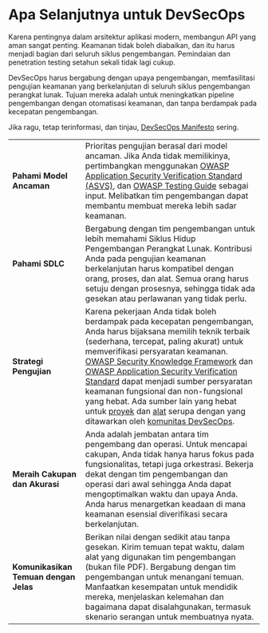 # Apa Selanjutnya untuk DevSecOps

Karena pentingnya dalam arsitektur aplikasi modern, membangun API yang aman sangat penting. Keamanan tidak boleh diabaikan, dan itu harus menjadi bagian dari seluruh siklus pengembangan. Pemindaian dan penetration testing setahun sekali tidak lagi cukup. 

DevSecOps harus bergabung dengan upaya pengembangan, memfasilitasi pengujian keamanan yang berkelanjutan di seluruh siklus pengembangan perangkat lunak. Tujuan mereka adalah untuk meningkatkan pipeline pengembangan dengan otomatisasi keamanan, dan tanpa berdampak pada kecepatan pengembangan.

Jika ragu, tetap terinformasi, dan tinjau, [DevSecOps Manifesto][1] sering.

| | |
|-|-|
| **Pahami Model Ancaman** | Prioritas pengujian berasal dari model ancaman. Jika Anda tidak memilikinya, pertimbangkan menggunakan [OWASP Application Security Verification Standard (ASVS)][2], dan [OWASP Testing Guide][3] sebagai input. Melibatkan tim pengembangan dapat membantu membuat mereka lebih sadar keamanan. |
| **Pahami SDLC** | Bergabung dengan tim pengembangan untuk lebih memahami Siklus Hidup Pengembangan Perangkat Lunak. Kontribusi Anda pada pengujian keamanan berkelanjutan harus kompatibel dengan orang, proses, dan alat. Semua orang harus setuju dengan prosesnya, sehingga tidak ada gesekan atau perlawanan yang tidak perlu. |  
| **Strategi Pengujian** | Karena pekerjaan Anda tidak boleh berdampak pada kecepatan pengembangan, Anda harus bijaksana memilih teknik terbaik (sederhana, tercepat, paling akurat) untuk memverifikasi persyaratan keamanan. [OWASP Security Knowledge Framework][4] dan [OWASP Application Security Verification Standard][5] dapat menjadi sumber persyaratan keamanan fungsional dan non-fungsional yang hebat. Ada sumber lain yang hebat untuk [proyek][6] dan [alat][7] serupa dengan yang ditawarkan oleh [komunitas DevSecOps][8]. |
| **Meraih Cakupan dan Akurasi** | Anda adalah jembatan antara tim pengembang dan operasi. Untuk mencapai cakupan, Anda tidak hanya harus fokus pada fungsionalitas, tetapi juga orkestrasi. Bekerja dekat dengan tim pengembangan dan operasi dari awal sehingga Anda dapat mengoptimalkan waktu dan upaya Anda. Anda harus menargetkan keadaan di mana keamanan esensial diverifikasi secara berkelanjutan. |
| **Komunikasikan Temuan dengan Jelas** | Berikan nilai dengan sedikit atau tanpa gesekan. Kirim temuan tepat waktu, dalam alat yang digunakan tim pengembangan (bukan file PDF). Bergabung dengan tim pengembangan untuk menangani temuan. Manfaatkan kesempatan untuk mendidik mereka, menjelaskan kelemahan dan bagaimana dapat disalahgunakan, termasuk skenario serangan untuk membuatnya nyata. |

[1]: https://www.devsecops.org/
[2]: https://www.owasp.org/index.php/Category:OWASP_Application_Security_Verification_Standard_Project  
[3]: https://www.owasp.org/index.php/OWASP_Testing_Project
[4]: https://www.owasp.org/index.php/OWASP_Security_Knowledge_Framework
[5]: https://www.owasp.org/index.php/Category:OWASP_Application_Security_Verification_Standard_Project
[6]: http://devsecops.github.io/  
[7]: https://github.com/devsecops/awesome-devsecops
[8]: http://devsecops.org

